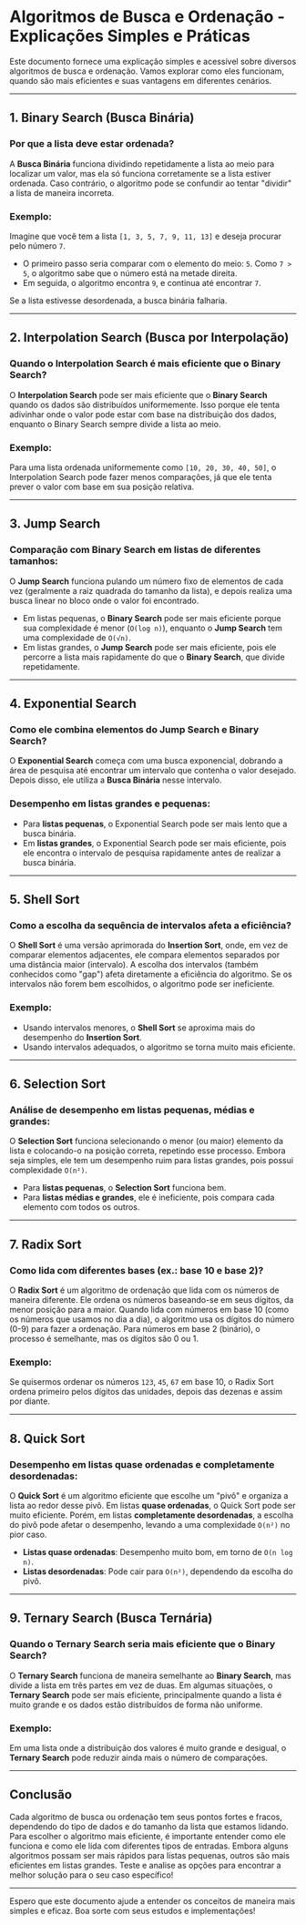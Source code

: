 # Algoritmos de Busca e Ordenação - Explicações Simples e Práticas

Este documento fornece uma explicação simples e acessível sobre diversos algoritmos de busca e ordenação. Vamos explorar como eles funcionam, quando são mais eficientes e suas vantagens em diferentes cenários.

---

## 1. **Binary Search (Busca Binária)**

### Por que a lista deve estar ordenada?

A **Busca Binária** funciona dividindo repetidamente a lista ao meio para localizar um valor, mas ela só funciona corretamente se a lista estiver ordenada. Caso contrário, o algoritmo pode se confundir ao tentar "dividir" a lista de maneira incorreta.

### Exemplo:
Imagine que você tem a lista `[1, 3, 5, 7, 9, 11, 13]` e deseja procurar pelo número `7`.

- O primeiro passo seria comparar com o elemento do meio: `5`. Como `7 > 5`, o algoritmo sabe que o número está na metade direita.
- Em seguida, o algoritmo encontra `9`, e continua até encontrar `7`.

Se a lista estivesse desordenada, a busca binária falharia.

---

## 2. **Interpolation Search (Busca por Interpolação)**

### Quando o Interpolation Search é mais eficiente que o Binary Search?

O **Interpolation Search** pode ser mais eficiente que o **Binary Search** quando os dados são distribuídos uniformemente. Isso porque ele tenta adivinhar onde o valor pode estar com base na distribuição dos dados, enquanto o Binary Search sempre divide a lista ao meio.

### Exemplo:
Para uma lista ordenada uniformemente como `[10, 20, 30, 40, 50]`, o Interpolation Search pode fazer menos comparações, já que ele tenta prever o valor com base em sua posição relativa.

---

## 3. **Jump Search**

### Comparação com Binary Search em listas de diferentes tamanhos:

O **Jump Search** funciona pulando um número fixo de elementos de cada vez (geralmente a raiz quadrada do tamanho da lista), e depois realiza uma busca linear no bloco onde o valor foi encontrado. 

- Em listas pequenas, o **Binary Search** pode ser mais eficiente porque sua complexidade é menor (`O(log n)`), enquanto o **Jump Search** tem uma complexidade de `O(√n)`.
- Em listas grandes, o **Jump Search** pode ser mais eficiente, pois ele percorre a lista mais rapidamente do que o **Binary Search**, que divide repetidamente.

---

## 4. **Exponential Search**

### Como ele combina elementos do Jump Search e Binary Search?

O **Exponential Search** começa com uma busca exponencial, dobrando a área de pesquisa até encontrar um intervalo que contenha o valor desejado. Depois disso, ele utiliza a **Busca Binária** nesse intervalo.

### Desempenho em listas grandes e pequenas:
- Para **listas pequenas**, o Exponential Search pode ser mais lento que a busca binária.
- Em **listas grandes**, o Exponential Search pode ser mais eficiente, pois ele encontra o intervalo de pesquisa rapidamente antes de realizar a busca binária.

---

## 5. **Shell Sort**

### Como a escolha da sequência de intervalos afeta a eficiência?

O **Shell Sort** é uma versão aprimorada do **Insertion Sort**, onde, em vez de comparar elementos adjacentes, ele compara elementos separados por uma distância maior (intervalo). A escolha dos intervalos (também conhecidos como "gap") afeta diretamente a eficiência do algoritmo. Se os intervalos não forem bem escolhidos, o algoritmo pode ser ineficiente.

### Exemplo:
- Usando intervalos menores, o **Shell Sort** se aproxima mais do desempenho do **Insertion Sort**.
- Usando intervalos adequados, o algoritmo se torna muito mais eficiente.

---

## 6. **Selection Sort**

### Análise de desempenho em listas pequenas, médias e grandes:

O **Selection Sort** funciona selecionando o menor (ou maior) elemento da lista e colocando-o na posição correta, repetindo esse processo. Embora seja simples, ele tem um desempenho ruim para listas grandes, pois possui complexidade `O(n²)`.

- Para **listas pequenas**, o **Selection Sort** funciona bem.
- Para **listas médias e grandes**, ele é ineficiente, pois compara cada elemento com todos os outros.

---

## 7. **Radix Sort**

### Como lida com diferentes bases (ex.: base 10 e base 2)?

O **Radix Sort** é um algoritmo de ordenação que lida com os números de maneira diferente. Ele ordena os números baseando-se em seus dígitos, da menor posição para a maior. Quando lida com números em base 10 (como os números que usamos no dia a dia), o algoritmo usa os dígitos do número (0-9) para fazer a ordenação. Para números em base 2 (binário), o processo é semelhante, mas os dígitos são 0 ou 1.

### Exemplo:
Se quisermos ordenar os números `123`, `45`, `67` em base 10, o Radix Sort ordena primeiro pelos dígitos das unidades, depois das dezenas e assim por diante.

---

## 8. **Quick Sort**

### Desempenho em listas quase ordenadas e completamente desordenadas:

O **Quick Sort** é um algoritmo eficiente que escolhe um "pivô" e organiza a lista ao redor desse pivô. Em listas **quase ordenadas**, o Quick Sort pode ser muito eficiente. Porém, em listas **completamente desordenadas**, a escolha do pivô pode afetar o desempenho, levando a uma complexidade `O(n²)` no pior caso.

- **Listas quase ordenadas**: Desempenho muito bom, em torno de `O(n log n)`.
- **Listas desordenadas**: Pode cair para `O(n²)`, dependendo da escolha do pivô.

---

## 9. **Ternary Search (Busca Ternária)**

### Quando o Ternary Search seria mais eficiente que o Binary Search?

O **Ternary Search** funciona de maneira semelhante ao **Binary Search**, mas divide a lista em três partes em vez de duas. Em algumas situações, o **Ternary Search** pode ser mais eficiente, principalmente quando a lista é muito grande e os dados estão distribuídos de forma não uniforme.

### Exemplo:
Em uma lista onde a distribuição dos valores é muito grande e desigual, o **Ternary Search** pode reduzir ainda mais o número de comparações.

---

## Conclusão

Cada algoritmo de busca ou ordenação tem seus pontos fortes e fracos, dependendo do tipo de dados e do tamanho da lista que estamos lidando. Para escolher o algoritmo mais eficiente, é importante entender como ele funciona e como ele lida com diferentes tipos de entradas. Embora alguns algoritmos possam ser mais rápidos para listas pequenas, outros são mais eficientes em listas grandes. Teste e analise as opções para encontrar a melhor solução para o seu caso específico!

---

Espero que este documento ajude a entender os conceitos de maneira mais simples e eficaz. Boa sorte com seus estudos e implementações!
